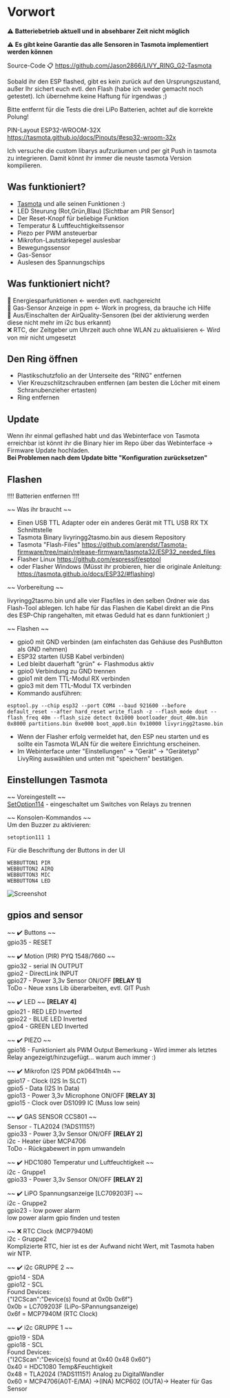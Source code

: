 # Vorwort
 :warning: **Batteriebetrieb aktuell und in absehbarer Zeit nicht möglich**   
   
 :warning: **Es gibt keine Garantie das alle Sensoren in Tasmota implementiert werden können**  
   
Source-Code :clipboard:    https://github.com/Jason2866/LIVY_RING_G2-Tasmota  


Sobald ihr den ESP flashed, gibt es kein zurück auf den Ursprungszustand, außer Ihr sichert euch evtl. den Flash (habe ich weder gemacht noch getestet).
Ich übernehme keine Haftung für irgendwas ;)  
  
Bitte entfernt für die Tests die drei LiPo Batterien, achtet auf die korrekte Polung!



PIN-Layout ESP32-WROOM-32X
https://tasmota.github.io/docs/Pinouts/#esp32-wroom-32x

Ich versuche die custom libarys aufzuräumen und per git Push in tasmota zu integrieren.
Damit könnt ihr immer die neuste tasmota Version kompilieren.

## Was funktioniert?
- [Tasmota](https://github.com/arendst/Tasmota) und alle seinen Funktionen :)
- LED Steurung (Rot,Grün,Blau) [Sichtbar am PIR Sensor] 
- Der Reset-Knopf für beliebige Funktion
- Temperatur & Luftfeuchtigkeitssensor
- Piezo per PWM ansteuerbar
- Mikrofon-Lautstärkepegel auslesbar
- Bewegungssensor
- Gas-Sensor
- Auslesen des Spannungschips


## Was funktioniert nicht?
:construction_worker: Energiesparfunktionen <- werden evtl. nachgereicht  
:construction_worker: Gas-Sensor Anzeige in ppm <- Work in progress, da brauche ich Hilfe  
:construction_worker: Aus/Einschalten der AirQuality-Sensoren (bei der aktivierung werden diese nicht mehr im i2c bus erkannt)  
:x: RTC, der Zeitgeber um Uhrzeit auch ohne WLAN zu aktualisieren <- Wird von mir nicht umgesetzt 


## Den Ring öffnen
- Plastikschutzfolio an der Unterseite des "RING" entfernen
- Vier Kreuzschlitzschrauben entfernen (am besten die Löcher mit einem Schranubenzieher ertasten)
- Ring entfernen


## Update  
Wenn ihr einmal geflashed habt und das Webinterface von Tasmota erreichbar ist könnt ihr die Binary hier im Repo über das Webinterface -> Firmware Update hochladen.  
**Bei Problemen nach dem Update bitte "Konfiguration zurücksetzen"**  


## Flashen
!!!! Batterien entfernen !!!!

~~ Was ihr braucht ~~
- Einen USB TTL Adapter oder ein anderes Gerät mit TTL USB RX TX Schnittstelle
- Tasmota Binary livyringg2tasmo.bin aus diesem Repository
- Tasmota "Flash-Files" https://github.com/arendst/Tasmota-firmware/tree/main/release-firmware/tasmota32/ESP32_needed_files
- Flasher Linux https://github.com/espressif/esptool 
- oder Flasher Windows (Müsst ihr probieren, hier die originale Anleitung: https://tasmota.github.io/docs/ESP32/#flashing)

~~ Vorbereitung ~~  

livyringg2tasmo.bin und alle vier Flasfiles in den selben Ordner wie das Flash-Tool ablegen.
Ich habe für das Flashen die Kabel direkt an die Pins des ESP-Chip rangehalten, mit etwas Geduld hat es dann funktioniert ;)

~~ Flashen ~~  
- gpio0 mit GND verbinden (am einfachsten das Gehäuse des PushButton als GND nehmen)
- ESP32 starten (USB Kabel verbinden)
- Led bleibt dauerhaft "grün" <- Flashmodus aktiv
- gpio0 Verbindung zu GND trennen
- gpio1 mit dem TTL-Modul RX verbinden
- gpio3 mit dem TTL-Modul TX verbinden
- Kommando ausführen: 
```
esptool.py --chip esp32 --port COM4 --baud 921600 --before default_reset --after hard_reset write_flash -z --flash_mode dout --flash_freq 40m --flash_size detect 0x1000 bootloader_dout_40m.bin 0x8000 partitions.bin 0xe000 boot_app0.bin 0x10000 livyringg2tasmo.bin
```
- Wenn der Flasher erfolg vermeldet hat, den ESP neu starten und es sollte ein Tasmota WLAN für die weitere Einrichtung erscheinen.
- Im Webinterface unter "Einstellungen" -> "Gerät" -> "Gerätetyp" LivyRing auswählen und unten mit "speichern" bestätigen.


## Einstellungen Tasmota  
~~  Voreingestellt ~~  
[SetOption114](https://tasmota.github.io/docs/Commands/#setoption114)  -  eingeschaltet um Switches von Relays zu trennen    
  
 ~~ Konsolen-Kommandos  ~~  
Um den Buzzer zu aktivieren:
```
setoption111 1
```   
Für die Beschriftung der Buttons in der UI  
```
WEBBUTTON1 PIR  
WEBBUTTON2 AIRQ  
WEBBUTTON3 MIC  
WEBBUTTON4 LED 
``` 

![Screenshot](livyringtasmotized.png)


## gpios and sensor

~~ :heavy_check_mark: Buttons ~~  
gpio35  -  RESET  
 
~~ :heavy_check_mark: Motion (PIR) PYQ 1548/7660 ~~   
gpio32  -  serial IN       OUTPUT  
gpio2   -  DirectLink      INPUT  
gpio27  -  Power 3,3v Sensor ON/OFF   **[RELAY 1]**  
ToDo  -  Neue xsns Lib überarbeiten, evtl. GIT Push  

~~ :heavy_check_mark: LED ~~   **[RELAY 4]**  
gpio21  -  RED LED Inverted  
gpio22  -  BLUE LED Inverted  
gpio4   -  GREEN LED Inverted  

~~ :heavy_check_mark: PIEZO ~~   
gpio16  -  Funktioniert als PWM Output 
Bemerkung  -  Wird immer als letztes Relay angezeigt/hinzugefügt... warum auch immer :)  

~~ :heavy_check_mark: Mikrofon I2S PDM pk0641ht4h ~~   
gpio17  -  Clock (I2S In SLCT)  
gpio5  -  Data  (I2S In Data)  
gpio13  -  Power 3,3v Microphone ON/OFF   **[RELAY 3]**   
gpio15  -  Clock over DS1099 IC (Muss low sein)    

~~ :heavy_check_mark: GAS SENSOR CCS801 ~~  
Sensor  -  TLA2024 (?ADS1115?)  
gpio33  -  Power 3,3v Sensor ON/OFF   **[RELAY 2]**  
i2c  -  Heater über MCP4706  
ToDo  -  Rückgabewert in ppm umwandeln 

~~ :heavy_check_mark: HDC1080 Temperatur und Luftfeuchtigkeit ~~   
i2c  -  Gruppe1  
gpio33  -  Power 3,3v Sensor ON/OFF   **[RELAY 2]**  
  
~~ :heavy_check_mark: LiPO Spannungsanzeige [LC709203F] ~~  
i2c  -  Gruppe2  
gpio23 -  low power alarm  
low power alarm gpio finden und testen 

~~ :x: RTC Clock (MCP7940M)  
i2c  -  Gruppe2  
Komplizierte RTC, hier ist es der Aufwand nicht Wert, mit Tasmota haben wir NTP.  

~~ :heavy_check_mark: i2c GRUPPE 2 ~~  
gpio14  -  SDA    
gpio12  -  SCL   
Found Devices:  
{"I2CScan":"Device(s) found at 0x0b 0x6f"}  
0x0b = LC709203F (LiPo-SPannungsanzeige)  
0x6f = MCP7940M (RTC Clock)

~~ :heavy_check_mark: i2c GRUPPE 1 ~~   
gpio19  -  SDA  
gpio18  -  SCL   
Found Devices:  
{"I2CScan":"Device(s) found at 0x40 0x48 0x60"}  
0x40 = HDC1080 Temp&Feuchtigkeit  
0x48 = TLA2024 (?ADS1115?) Analog zu DigitalWandler  
0x60 = MCP4706(A0T-E/MA) ->(INA) MCP602 (OUTA)-> Heater für Gas Sensor  

